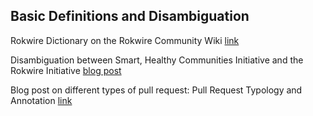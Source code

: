 ## Basic Definitions and Disambiguation

Rokwire Dictionary on the Rokwire Community Wiki [link](https://github.com/rokwire/rokwire-community/wiki/Rokwire-Dictionary)  

Disambiguation between Smart, Healthy Communities Initiative and the Rokwire Initiative [blog post](http://publish.illinois.edu/bradly-alicea/2021/02/24/rokwire-initiative-vs-platform/) 

Blog post on different types of pull request: Pull Request Typology and Annotation [link](http://publish.illinois.edu/bradly-alicea/2021/07/30/pull-request-typology-and-annotation/)
